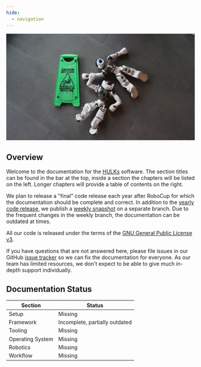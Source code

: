 ```yaml
---
hide:
  - navigation
---
```


![](Wet_Floor.jpg)

## Overview

Welcome to the documentation for the [HULKs](https://hulks.de) software.
The section titles can be found in the bar at the top, inside a section the chapters will be listed on the left.
Longer chapters will provide a table of contents on the right.

We plan to release a "final" code release each year after RoboCup for which the documentation should be complete and correct.
In addition to the [yearly code release](https://github.com/HULKs/HULKsCodeRelease/tree/main), we publish a [weekly snapshot](https://github.com/HULKs/HULKsCodeRelease/tree/weekly) on a separate branch.
Due to the frequent changes in the weekly branch, the documentation can be outdated at times.

All our code is released under the terms of the [GNU General Public License v3](https://www.gnu.org/licenses/gpl-3.0.html).

If you have questions that are not answered here, please file issues in our GitHub [issue tracker](https://github.com/HULKs/HULKsCodeRelease/issues) so we can fix the documentation for everyone.
As our team has limited resources, we don't expect to be able to give much in-depth support individually.

## Documentation Status

| Section          | Status                         |
| ---------------- | ------------------------------ |
| Setup            | Missing                        |
| Framework        | Incomplete, partially outdated |
| Tooling          | Missing                        |
| Operating System | Missing                        |
| Robotics         | Missing                        |
| Workflow         | Missing                        |
